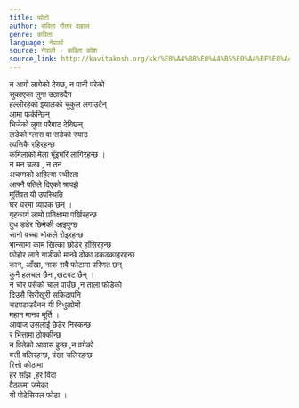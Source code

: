 ```yaml
---
title: फोटो
author: सविता गौतम दाहाल
genre: कविता
language: नेपाली
source: नेपाली - कविता कोश
source_link: http://kavitakosh.org/kk/%E0%A4%B8%E0%A4%B5%E0%A4%BF%E0%A4%A4%E0%A4%BE_%E0%A4%97%E0%A5%8C%E0%A4%A4%E0%A4%AE_%E0%A4%A6%E0%A4%BE%E0%A4%B9%E0%A4%BE%E0%A4%B2
---
```


न आगो लागेको देख्छ, न पानी परेको  
सुकाएका लुगा उठाउदैन  
हल्लीरहेको झ्यालको चुकुल लगाउदैन्  
आमा फर्कन्छिन्  
भिजेको लुगा परैबाट देख्छिन्  
लडेको ग्लास वा सडेको स्याउ  
त्यत्तिकै रहिरहन्छ  
कमिलाको मेला भूँइभरि लागिरहन्छ ।  
न मन चल्छ , न तन  
अचम्मको अहिल्या स्थीरता  
आफ्नै पतिले दिएको श्रापझै  
मूर्तिवत यी उपस्थिति  
घर घरमा व्यापक छन् ।  
गृहकार्य लामो प्रतिक्षामा पर्खिरहन्छ  
दुध डडेर छिमेकी आइपुग्छ  
सानो वच्चा भोकले रोइरहन्छ  
भान्सामा काम खित्का छोडेर हाँसिरहन्छ  
फोहोर लाने गाडीको मान्छे ढोका ढकढकाइरहन्छ  
कान, आँखा, नाक सवै फोटामा परिणत छन्  
कुनै हलचल छैन ,खटपट छैन् ।  
न चोर पसेको चाल पाउँछ ,न ताला फोडेको  
दिउसै सिरीखुरी सकिदापनि  
चटपटाउदैनन यी विधुतप्रेमी  
महान मानव मूर्ति ।  
आवाज उसलाई छेडेर निस्कन्छ  
र भित्तामा ठोक्कीन्छ  
न वितेको आवास हुन्छ ,न वगेको  
बत्ती वलिरहन्छ, पंखा चलिरहन्छ  
रित्तो कोठामा  
हर साँझ ,हर विदा  
वैठकमा जमेका  
यी पोटेसियल फोटा ।
